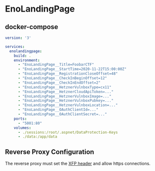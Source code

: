 # EnoLandingPage

## docker-compose
```yaml
version: '3'

services:
  enolandingpage:
    build: .
    environment:
      - "EnoLandingPage__Title=FoobarCTF"
      - "EnoLandingPage__StartTime=2020-11-22T15:00:00Z"
      - "EnoLandingPage__RegistrationCloseOffset=48"
      - "EnoLandingPage__CheckInBeginOffset=12"
      - "EnoLandingPage__CheckInEndOffset=2"
      - "EnoLandingPage__HetznerVulnboxType=cx11"
      - "EnoLandingPage__HetznerCloudApiToken=..."
      - "EnoLandingPage__HetznerVulnboxImage=..."
      - "EnoLandingPage__HetznerVulnboxPubkey=..."
      - "EnoLandingPage__HetznerVulnboxLocation=..."
      - "EnoLandingPage__OAuthClientId=..."
      - "EnoLandingPage__OAuthClientSecret=..."
    ports:
      - "5001:80"
    volumes:
      - ./sessions:/root/.aspnet/DataProtection-Keys
      - ./data:/app/data
```

## Reverse Proxy Configuration
The reverse proxy must set the [XFP header](https://developer.mozilla.org/en-US/docs/Web/HTTP/Headers/X-Forwarded-Proto) and allow https connections.
